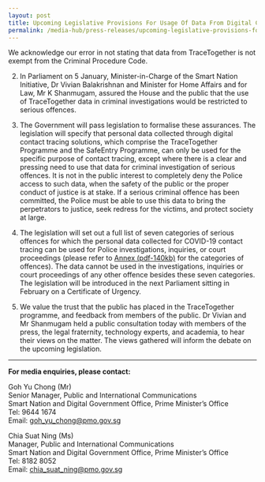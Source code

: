 ```yaml
---
layout: post
title: Upcoming Legislative Provisions For Usage Of Data From Digital Contact Tracing Solutions
permalink: /media-hub/press-releases/upcoming-legislative-provisions-for-usage-of-data-from-digital-contact-tracing-solutions
---
```


We acknowledge our error in not stating that data from TraceTogether is not exempt from the Criminal Procedure Code.

2.	In Parliament on 5 January, Minister-in-Charge of the Smart Nation Initiative, Dr Vivian Balakrishnan and Minister for Home Affairs and for Law, Mr K Shanmugam, assured the House and the public that the use of TraceTogether data in criminal investigations would be restricted to serious offences.

3.	The Government will pass legislation to formalise these assurances. The legislation will specify that personal data collected through digital contact tracing solutions, which comprise the TraceTogether Programme and the SafeEntry Programme, can only be used for the specific purpose of contact tracing, except where there is a clear and pressing need to use that data for criminal investigation of serious offences. It is not in the public interest to completely deny the Police access to such data, when the safety of the public or the proper conduct of justice is at stake. If a serious criminal offence has been committed, the Police must be able to use this data to bring the perpetrators to justice, seek redress for the victims, and protect society at large.

4.	The legislation will set out a full list of seven categories of serious offences for which the personal data collected for COVID-19 contact tracing can be used for Police investigations, inquiries, or court proceedings (please refer to [Annex (pdf-140kb)](/files/press-releases/2021/annex-press-release-8-jan-2021.pdf) for the categories of offences). The data cannot be used in the investigations, inquiries or court proceedings of any other offence besides these seven categories. The legislation will be introduced in the next Parliament sitting in February on a Certificate of Urgency.

5.	We value the trust that the public has placed in the TraceTogether programme, and feedback from members of the public. Dr Vivian and Mr Shanmugam held a public consultation today with members of the press, the legal fraternity, technology experts, and academia, to hear their views on the matter. The views gathered will inform the debate on the upcoming legislation.

---
 
**For media enquiries, please contact:**

Goh Yu Chong (Mr)<br>
Senior Manager, Public and International Communications<br>
Smart Nation and Digital Government Office, Prime Minister’s Office<br>
Tel: 9644 1674<br>
Email: [goh_yu_chong@pmo.gov.sg](mailto:goh_yu_chong@pmo.gov.sg)

Chia Suat Ning (Ms)<br>
Manager, Public and International Communications<br>
Smart Nation and Digital Government Office, Prime Minister’s Office<br>
Tel: 8182 8052<br>
Email: [chia_suat_ning@pmo.gov.sg](mailto:chia_suat_ning@pmo.gov.sg)
